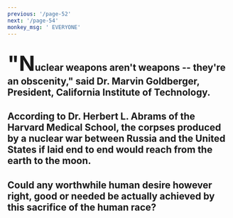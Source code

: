 ```yaml
---
previous: '/page-52'
next: '/page-54'
monkey_msg: ' EVERYONE'
---
```


## <span style="font-size:47px;">"N</span>uclear weapons aren't weapons -- they're an obscenity," said Dr. Marvin Goldberger, President, California Institute of Technology.
## According to Dr. Herbert L. Abrams of the Harvard Medical School, the corpses produced by a nuclear war between Russia and the United States if laid end to end would reach from the earth to the moon.
## Could any worthwhile human desire however right, good or needed be actually achieved by this sacrifice of the human race?
